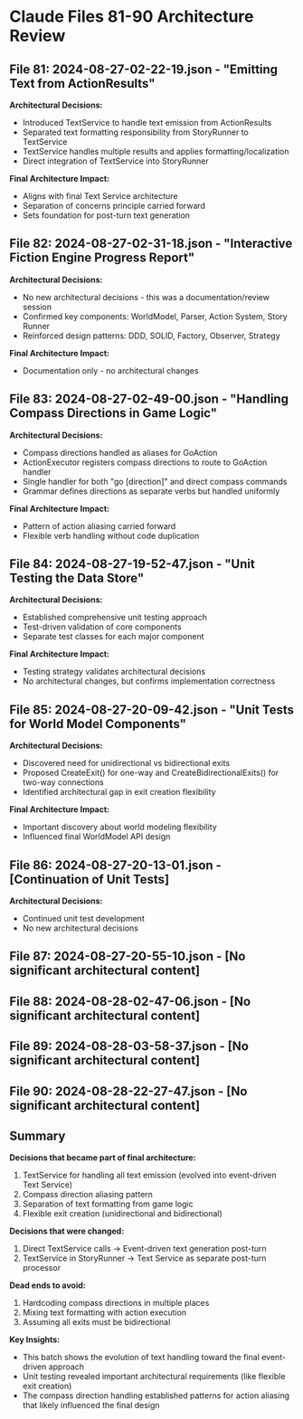 # Claude Files 81-90 Architecture Review

## File 81: 2024-08-27-02-22-19.json - "Emitting Text from ActionResults"
**Architectural Decisions:**
- Introduced TextService to handle text emission from ActionResults
- Separated text formatting responsibility from StoryRunner to TextService
- TextService handles multiple results and applies formatting/localization
- Direct integration of TextService into StoryRunner

**Final Architecture Impact:**
- Aligns with final Text Service architecture
- Separation of concerns principle carried forward
- Sets foundation for post-turn text generation

## File 82: 2024-08-27-02-31-18.json - "Interactive Fiction Engine Progress Report"
**Architectural Decisions:**
- No new architectural decisions - this was a documentation/review session
- Confirmed key components: WorldModel, Parser, Action System, Story Runner
- Reinforced design patterns: DDD, SOLID, Factory, Observer, Strategy

**Final Architecture Impact:**
- Documentation only - no architectural changes

## File 83: 2024-08-27-02-49-00.json - "Handling Compass Directions in Game Logic"
**Architectural Decisions:**
- Compass directions handled as aliases for GoAction
- ActionExecutor registers compass directions to route to GoAction handler
- Single handler for both "go [direction]" and direct compass commands
- Grammar defines directions as separate verbs but handled uniformly

**Final Architecture Impact:**
- Pattern of action aliasing carried forward
- Flexible verb handling without code duplication

## File 84: 2024-08-27-19-52-47.json - "Unit Testing the Data Store"
**Architectural Decisions:**
- Established comprehensive unit testing approach
- Test-driven validation of core components
- Separate test classes for each major component

**Final Architecture Impact:**
- Testing strategy validates architectural decisions
- No architectural changes, but confirms implementation correctness

## File 85: 2024-08-27-20-09-42.json - "Unit Tests for World Model Components"
**Architectural Decisions:**
- Discovered need for unidirectional vs bidirectional exits
- Proposed CreateExit() for one-way and CreateBidirectionalExits() for two-way connections
- Identified architectural gap in exit creation flexibility

**Final Architecture Impact:**
- Important discovery about world modeling flexibility
- Influenced final WorldModel API design

## File 86: 2024-08-27-20-13-01.json - [Continuation of Unit Tests]
**Architectural Decisions:**
- Continued unit test development
- No new architectural decisions

## File 87: 2024-08-27-20-55-10.json - [No significant architectural content]

## File 88: 2024-08-28-02-47-06.json - [No significant architectural content]

## File 89: 2024-08-28-03-58-37.json - [No significant architectural content]

## File 90: 2024-08-28-22-27-47.json - [No significant architectural content]

## Summary

**Decisions that became part of final architecture:**
1. TextService for handling all text emission (evolved into event-driven Text Service)
2. Compass direction aliasing pattern
3. Separation of text formatting from game logic
4. Flexible exit creation (unidirectional and bidirectional)

**Decisions that were changed:**
1. Direct TextService calls → Event-driven text generation post-turn
2. TextService in StoryRunner → Text Service as separate post-turn processor

**Dead ends to avoid:**
1. Hardcoding compass directions in multiple places
2. Mixing text formatting with action execution
3. Assuming all exits must be bidirectional

**Key Insights:**
- This batch shows the evolution of text handling toward the final event-driven approach
- Unit testing revealed important architectural requirements (like flexible exit creation)
- The compass direction handling established patterns for action aliasing that likely influenced the final design